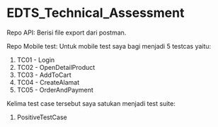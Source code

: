 # EDTS_Technical_Assessment

Repo API: 
Berisi file export dari postman.

Repo Mobile test:
Untuk mobile test saya bagi menjadi 5 testcas yaitu:
1. TC01 - Login
2. TC02 - OpenDetailProduct
3. TC03 - AddToCart
4. TC04 - CreateAlamat
5. TC05 - OrderAndPayment

Kelima test case tersebut saya satukan menjadi test suite:
1. PositiveTestCase
